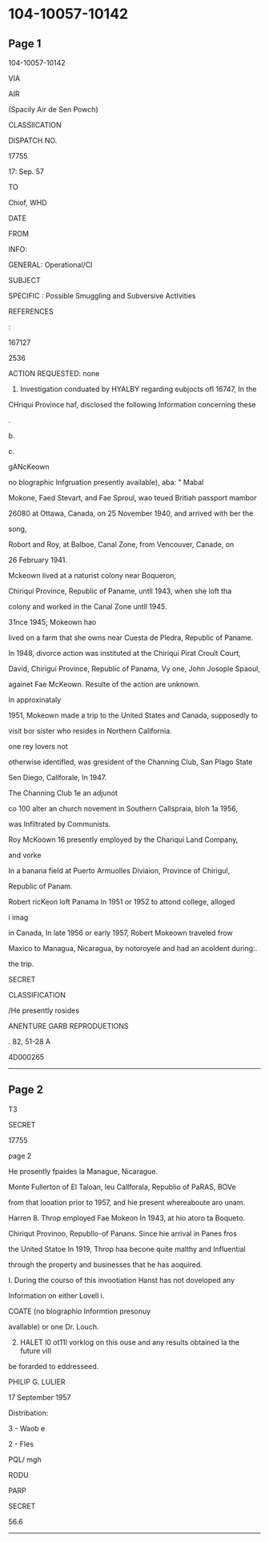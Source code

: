 # 104-10057-10142

## Page 1

104-10057-10142

VIA

AIR

(Spacily Air de Sen Powch)

CLASSIICATION

DISPATCH NO.

17755

17: Sep. 57

TO

Chiof, WHD

DATE

FROM

INFO:

GENERAL: Operational/CI

SUBJECT

SPECIFIC : Possible Smuggling and Subversive Actlvities

REFERENCES

:

167127

2536

ACTION REQUESTED: none

1. Investigation conduated by HYALBY regarding eubjocts ofl 16747, In the

CHriqui Province haf, disclosed the following Information concerning these

.

b.

c.

gANcKeown

no blographic Infgruation presently available), aba: " Mabal

Mokone, Faed Stevart, and Fae Sproul, wao teued Britiah passport mambor

26080 at Ottawa, Canada, on 25 November 1940, and arrived with ber the

song,

Robort and Roy, at Balboe, Canal Zone, from Vencouver, Canade, on

26 February 1941.

Mckeown lived at a naturist colony near Boqueron,

Chiriqui Province, Republic of Paname, untll 1943, when she loft tha

colony and worked in the Canal Zone untll 1945.

31nce 1945; Mokeown hao

lived on a farm that she owns near Cuesta de Pledra, Republic of Paname.

In 1948, divorce action was instituted at the Chiriqui Pirat Croult Court,

David, Chirigui Province, Republic of Panama, Vy one, John Josople Spaoul,

againet Fae McKeown. Resulte of the action are unknown.

In approxinataly

1951, Mokeown made a trip to the United States and Canada, supposedly to

visit bor sister who resides in Northern California.

one rey lovers not

otherwise identifled, was gresident of the Channing Club, San Plago State

Sen Diego, Callforale, In 1947.

The Channing Club 1e an adjunot

co 100 alter an church novement in Southern Callspraia, bloh 1a 1956,

was Infiltrated by Communists.

Roy McKoown 16 presently employed by the Chariqui Land Company,

and vorke

In a banana field at Puerto Armuolles Diviaion, Province of Chirigul,

Republic of Panam.

Robert ricKeon loft Panama In 1951 or 1952 to attond college, alloged

i imag

in Canada, In late 1956 or early 1957, Robert Mokeown traveled frow

Maxico to Managua, Nicaragua, by notoroyele and had an acoldent during:.

the trip.

SECRET

CLASSIFICATION

/He presently rosides

ANENTURE GARB REPRODUETIONS

. 82, 51-28 A

4D000265

---

## Page 2

T3

SECRET

17755

page 2

He prosently fpaides la Manague, Nicarague.

Monte Fullerton of El Taloan, leu Callforala, Republio of PaRAS, BOVe

from that looation prior to 1957, and hie present whereaboute aro unam.

Harren 8. Throp employed Fae Mokeon In 1943, at hio atoro ta Boqueto.

Chiriqut Provinoo, Republlo-of Panans. Since hie arrival in Panes fros

the United Statoe In 1919, Throp haa becone quite malthy and Influential

through the property and businesses that he has aoquired.

I. During the courso of this invootiation Hanst has not doveloped any

Information on either Lovell i.

COATE (no blographio Informtion presonuy

avallable) or one Dr. Louch.

2. HALET l0 ot11l vorklog on this ouse and any results obtained la the future vill

be forarded to eddresseed.

PHILIP G. LULIER

17 September 1957

Distribation:

3 - Waob e

2 - Fles

PQL/ mgh

RODU

PARP

SECRET

56.6

---

